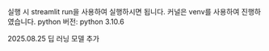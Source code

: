 실행 시 streamlit run을 사용하여 실행하시면 됩니다.
커널은 venv를 사용하여 진행하였습니다.
python 버전: python 3.10.6


2025.08.25 딥 러닝 모델 추가